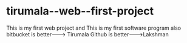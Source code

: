 # tirumala--web--first-project
This is my first web project and This is my first software program also
bitbucket is better---> Tirumala
Github is better--->Lakshman
